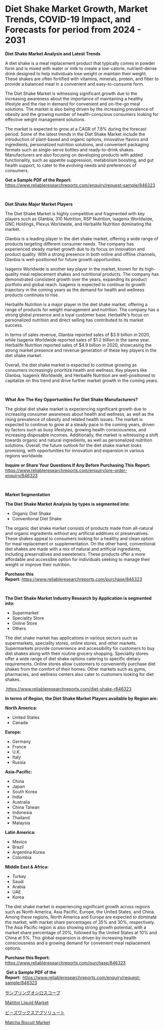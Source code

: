 <p><h1>Diet Shake Market Growth, Market Trends, COVID-19 Impact, and Forecasts for period from 2024 - 2031</h1></p><p><strong>Diet Shake Market Analysis and Latest Trends</strong></p>
<p><p>A diet shake is a meal replacement product that typically comes in powder form and is mixed with water or milk to create a low-calorie, nutrient-dense drink designed to help individuals lose weight or maintain their weight. These shakes are often fortified with vitamins, minerals, protein, and fiber to provide a balanced meal in a convenient and easy-to-consume form.</p><p>The Diet Shake Market is witnessing significant growth due to the increasing awareness about the importance of maintaining a healthy lifestyle and the rise in demand for convenient and on-the-go meal solutions. The market is also being driven by the increasing prevalence of obesity and the growing number of health-conscious consumers looking for effective weight management solutions.</p><p>The market is expected to grow at a CAGR of 7.8% during the forecast period. Some of the latest trends in the Diet Shake Market include the introduction of plant-based and organic options, innovative flavors and ingredients, personalized nutrition solutions, and convenient packaging formats such as single-serve bottles and ready-to-drink shakes. Manufacturers are also focusing on developing products with added functionality, such as appetite suppression, metabolism boosting, and gut health support, to cater to the evolving needs and preferences of consumers.</p></p>
<p><strong>Get a Sample PDF of the Report:&nbsp;</strong> <a href="https://www.reliableresearchreports.com/enquiry/request-sample/846323">https://www.reliableresearchreports.com/enquiry/request-sample/846323</a></p>
<p>&nbsp;</p>
<p><strong>Diet Shake Major Market Players</strong></p>
<p><p>The Diet Shake Market is highly competitive and fragmented with key players such as Glanbia, 310 Nutrition, RSP Nutrition, Isagenix Worldwide, GNC Holdings, Plexus Worldwide, and Herbalife Nutrition dominating the market. </p><p>Glanbia is a leading player in the diet shake market, offering a wide range of products targeting different consumer needs. The company has experienced steady market growth due to its focus on innovation and product quality. With a strong presence in both online and offline channels, Glanbia is well-positioned for future growth opportunities.</p><p>Isagenix Worldwide is another key player in the market, known for its high-quality meal replacement shakes and nutritional products. The company has demonstrated consistent growth over the years, expanding its product portfolio and global reach. Isagenix is expected to continue its growth trajectory in the coming years as the demand for health and wellness products continues to rise.</p><p>Herbalife Nutrition is a major player in the diet shake market, offering a range of products for weight management and nutrition. The company has a strong global presence and a loyal customer base. Herbalife's focus on personalized nutrition and direct selling has contributed to its market success. </p><p>In terms of sales revenue, Glanbia reported sales of $3.9 billion in 2020, while Isagenix Worldwide reported sales of $1.2 billion in the same year. Herbalife Nutrition reported sales of $4.9 billion in 2020, showcasing the strong market presence and revenue generation of these key players in the diet shake market. </p><p>Overall, the diet shake market is expected to continue growing as consumers increasingly prioritize health and wellness. Key players like Glanbia, Isagenix Worldwide, and Herbalife Nutrition are well-positioned to capitalize on this trend and drive further market growth in the coming years.</p></p>
<p>&nbsp;</p>
<p><strong>What Are The Key Opportunities For Diet Shake Manufacturers?</strong></p>
<p><p>The global diet shake market is experiencing significant growth due to increasing consumer awareness about health and wellness, as well as the rising prevalence of obesity and related health issues. The market is expected to continue to grow at a steady pace in the coming years, driven by factors such as busy lifestyles, growing health consciousness, and increasing disposable incomes. Additionally, the market is witnessing a shift towards organic and natural ingredients, as well as personalized nutrition solutions. Overall, the future outlook for the diet shake market looks promising, with opportunities for innovation and expansion in various regions worldwide.</p></p>
<p><strong>Inquire or Share Your Questions If Any Before Purchasing This Report:</strong> <a href="https://www.reliableresearchreports.com/enquiry/pre-order-enquiry/846323">https://www.reliableresearchreports.com/enquiry/pre-order-enquiry/846323</a></p>
<p>&nbsp;</p>
<p><strong>Market Segmentation</strong></p>
<p><strong>The Diet Shake Market Analysis by types is segmented into:</strong></p>
<p><ul><li>Organic Diet Shake</li><li>Conventional Diet Shake</li></ul></p>
<p><p>The organic diet shake market consists of products made from all-natural and organic ingredients without any artificial additives or preservatives. These shakes appeal to consumers looking for a healthy and clean option for meal replacement or supplementation. On the other hand, conventional diet shakes are made with a mix of natural and artificial ingredients, including preservatives and sweeteners. These products offer a more affordable and accessible option for individuals seeking to manage their weight or improve their nutrition.</p></p>
<p><strong>Purchase this Report:&nbsp;</strong><a href="https://www.reliableresearchreports.com/purchase/846323">https://www.reliableresearchreports.com/purchase/846323</a></p>
<p>&nbsp;</p>
<p><strong>The Diet Shake Market Industry Research by Application is segmented into:</strong></p>
<p><ul><li>Supermarket</li><li>Speciality Store</li><li>Online Store</li><li>Others</li></ul></p>
<p><p>The diet shake market has applications in various sectors such as supermarkets, speciality stores, online stores, and other markets. Supermarkets provide convenience and accessibility for customers to buy diet shakes along with their routine grocery shopping. Speciality stores offer a wide range of diet shake options catering to specific dietary requirements. Online stores allow customers to conveniently purchase diet shakes from the comfort of their homes. Other markets such as gyms, pharmacies, and wellness centers also cater to customers looking for diet shakes.</p></p>
<p><a href="https://www.reliableresearchreports.com/diet-shake-r846323">&nbsp;https://www.reliableresearchreports.com/diet-shake-r846323</a></p>
<p><strong>In terms of Region, the Diet Shake Market Players available by Region are:</strong></p>
<p>
    <p> <strong> North America: </strong>
        <ul>
            <li>United States</li>
            <li>Canada</li>
        </ul>
        </p> 
    <p> <strong> Europe: </strong>
        <ul>
            <li>Germany</li>
            <li>France</li>
            <li>U.K.</li>
            <li>Italy</li>
            <li>Russia</li>
        </ul>
        </p> 
    <p> <strong> Asia-Pacific: </strong>
        <ul>
            <li>China</li>
            <li>Japan</li>
            <li>South Korea</li>
            <li>India</li>
            <li>Australia</li>
            <li>China Taiwan</li>
            <li>Indonesia</li>
            <li>Thailand</li>
            <li>Malaysia</li>
        </ul>
        </p> 
    <p> <strong> Latin America: </strong>
        <ul>
            <li>Mexico</li>
            <li>Brazil</li>
            <li>Argentina Korea</li>
            <li>Colombia</li>
        </ul>
        </p> 
    <p> <strong> Middle East & Africa: </strong>
        <ul>
            <li>Turkey</li>
            <li>Saudi</li>
            <li>Arabia</li>
            <li>UAE</li>
            <li>Korea</li>
        </ul>
    </p>
    </p>
<p><p>The diet shake market is experiencing significant growth across regions such as North America, Asia Pacific, Europe, the United States, and China. Among these regions, North America and Europe are expected to dominate the market, with market share percentages of 35% and 30%, respectively. The Asia Pacific region is also showing strong growth potential, with a market share percentage of 20%, followed by the United States at 10% and China at 5%. This global expansion is driven by increasing health consciousness and a growing demand for convenient meal replacement options.</p></p>
<p><strong>Purchase this Report: </strong><a href="https://www.reliableresearchreports.com/purchase/846323">https://www.reliableresearchreports.com/purchase/846323</a></p>
<p>&nbsp;<strong>Get a Sample PDF of the Report:&nbsp;&nbsp;</strong><a href="https://www.reliableresearchreports.com/enquiry/request-sample/846323">https://www.reliableresearchreports.com/enquiry/request-sample/846323</a></p>
<p><strong></strong></p>
<p><p><a href="https://github.com/joaejkdzgyljvo6/Market-Research-Report-List-1/blob/main/931195518177.md">サンプリングオシロスコープ</a></p><p><a href="https://github.com/gulaimolin/Market-Research-Report-List-3/blob/main/maltitol-liquid-market.md">Maltitol Liquid Market</a></p><p><a href="https://github.com/ppmazlotr77499/Market-Research-Report-List-1/blob/main/799879718176.md">ビーズワックスアブソリュート</a></p><p><a href="https://github.com/mauripalmi/Market-Research-Report-List-2/blob/main/matcha-biscuit-market.md">Matcha Biscuit Market</a></p></p>